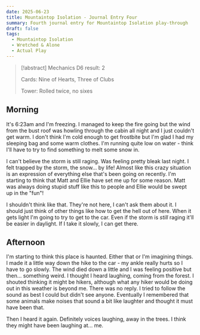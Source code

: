 ```yaml
---
date: 2025-06-23
title: Mountaintop Isolation - Journal Entry Four
summary: Fourth journal entry for Mountaintop Isolation play-through
draft: false
tags:
  - Mountaintop Isolation
  - Wretched & Alone
  - Actual Play
---
```

> [!abstract] Mechanics
> D6 result: 2
>
> Cards: Nine of Hearts, Three of Clubs
>
> Tower: Rolled twice, no sixes

## Morning

It's 6:23am and I'm freezing. I managed to keep the fire going but the wind from the bust roof was howling through the cabin all night and I just couldn't get warm. I don't think I'm cold enough to get frostbite but I'm glad I had my sleeping bag and some warm clothes. I'm running quite low on water - think I'll have to try to find something to melt some snow in.

I can't believe the storm is still raging. Was feeling pretty bleak last night. I felt trapped by the storm, the snow... by life! Almost like this crazy situation is an expression of everything else that's been going on recently. I'm starting to think that Matt and Ellie have set me up for some reason. Matt was always doing stupid stuff like this to people and Ellie would be swept up in the "fun"!

I shouldn't think like that. They're not here, I can't ask them about it. I should just think of other things like how to get the hell out of here. When it gets light I'm going to try to get to the car. Even if the storm is _still_ raging it'll be easier in daylight. If I take it slowly, I can get there.

## Afternoon

I'm starting to think this place is haunted. Either that or I'm imagining things. I made it a little way down the hike to the car - my ankle really hurts so I have to go slowly. The wind died down a little and I was feeling positive but then... something weird. I thought I heard laughing, coming from the forest. I shouted thinking it might be hikers, although what any hiker would be doing out in this weather is beyond me. There was no reply. I tried to follow the sound as best I could but didn't see anyone. Eventually I remembered that some animals make noises that sound a bit like laughter and thought it must have been that.

Then I heard it again. Definitely voices laughing, away in the trees. I think they might have been laughing at... me.